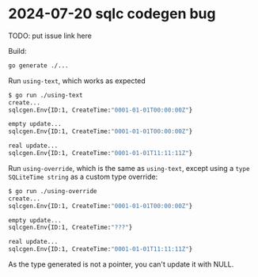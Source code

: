 # 2024-07-20 sqlc codegen bug

TODO: put issue link here

Build:

```bash
go generate ./...
```

Run `using-text`, which works as expected

```bash
$ go run ./using-text
create...
sqlcgen.Env{ID:1, CreateTime:"0001-01-01T00:00:00Z"}

empty update...
sqlcgen.Env{ID:1, CreateTime:"0001-01-01T00:00:00Z"}

real update...
sqlcgen.Env{ID:1, CreateTime:"0001-01-01T11:11:11Z"}
```

Run `using-override`, which is the same as `using-text`, except using a `type SQLiteTime string` as a custom type override:

```bash
$ go run ./using-override
create...
sqlcgen.Env{ID:1, CreateTime:"0001-01-01T00:00:00Z"}

empty update...
sqlcgen.Env{ID:1, CreateTime:"???"}

real update...
sqlcgen.Env{ID:1, CreateTime:"0001-01-01T11:11:11Z"}
```

As the type generated is not a pointer, you can't update it with NULL.